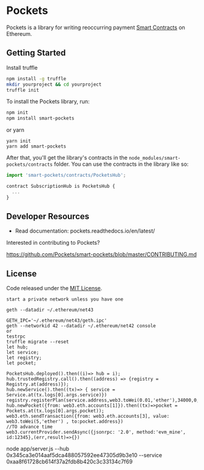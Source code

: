 # Pockets


Pockets is a library for writing reoccurring payment [Smart Contracts](https://en.wikipedia.org/wiki/Smart_contract) on Ethereum.


## Getting Started
Install truffle
```sh
npm install -g truffle
mkdir yourproject && cd yourproject
truffle init
```

To install the Pockets library, run:
```sh
npm init
npm install smart-pockets
```

or yarn

```
yarn init
yarn add smart-pockets
```

After that, you'll get the library's contracts in the `node_modules/smart-pockets/contracts` folder. You can use the contracts in the library like so:

```js
import 'smart-pockets/contracts/PocketsHub';

contract SubscriptionHub is PocketsHub {
  ...
}
```

## Developer Resources

- Read documentation: pockets.readthedocs.io/en/latest/

Interested in contributing to Pockets?

https://github.com/Pockets/smart-pockets/blob/master/CONTRIBUTING.md

## License
Code released under the [MIT License](https://github.com/Pockets/smart-pockets/blob/master/LICENSE).



```
start a private network unless you have one 

geth --datadir ~/.ethereum/net43

GETH_IPC='~/.ethereum/net43/geth.ipc'
geth --networkid 42 --datadir ~/.ethereum/net42 console
or 
testrpc 
truffle migrate --reset 
let hub;
let service;
let registry;
let pocket;

PocketsHub.deployed().then((i)=> hub = i);
hub.trustedRegistry.call().then((address) => {registry = Registry.at(address)});
hub.newService().then((tx)=> { service = Service.at(tx.logs[0].args.service)})
registry.registerPlan(service.address,web3.toWei(0.01,'ether'),34000,0,true,'CoolPlan')
hub.newPocket({from: web3.eth.accounts[1]}).then((tx)=>pocket = Pockets.at(tx.logs[0].args.pocket));
web3.eth.sendTransaction({from: web3.eth.accounts[3], value: web3.toWei(5,'ether') , to:pocket.address})
//TO advance time
web3.currentProvider.sendAsync({jsonrpc: '2.0', method:'evm_mine', id:12345},(err,result)=>{})
```

node app/server.js --hub 0x345ca3e014aaf5dca488057592ee47305d9b3e10 --service 0xaa8f61728cb614f37a2fdb8b420c3c33134c7f69